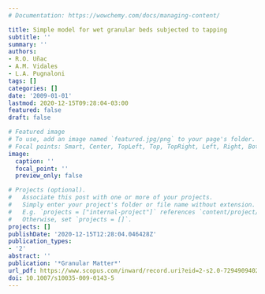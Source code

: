 ```yaml
---
# Documentation: https://wowchemy.com/docs/managing-content/

title: Simple model for wet granular beds subjected to tapping
subtitle: ''
summary: ''
authors:
- R.O. Uñac
- A.M. Vidales
- L.A. Pugnaloni
tags: []
categories: []
date: '2009-01-01'
lastmod: 2020-12-15T09:28:04-03:00
featured: false
draft: false

# Featured image
# To use, add an image named `featured.jpg/png` to your page's folder.
# Focal points: Smart, Center, TopLeft, Top, TopRight, Left, Right, BottomLeft, Bottom, BottomRight.
image:
  caption: ''
  focal_point: ''
  preview_only: false

# Projects (optional).
#   Associate this post with one or more of your projects.
#   Simply enter your project's folder or file name without extension.
#   E.g. `projects = ["internal-project"]` references `content/project/deep-learning/index.md`.
#   Otherwise, set `projects = []`.
projects: []
publishDate: '2020-12-15T12:28:04.046428Z'
publication_types:
- '2'
abstract: ''
publication: '*Granular Matter*'
url_pdf: https://www.scopus.com/inward/record.uri?eid=2-s2.0-72949094025&doi=10.1007%2fs10035-009-0143-5&partnerID=40&md5=2fca178eb273dec0b1790ff256f72c87
doi: 10.1007/s10035-009-0143-5
---
```

